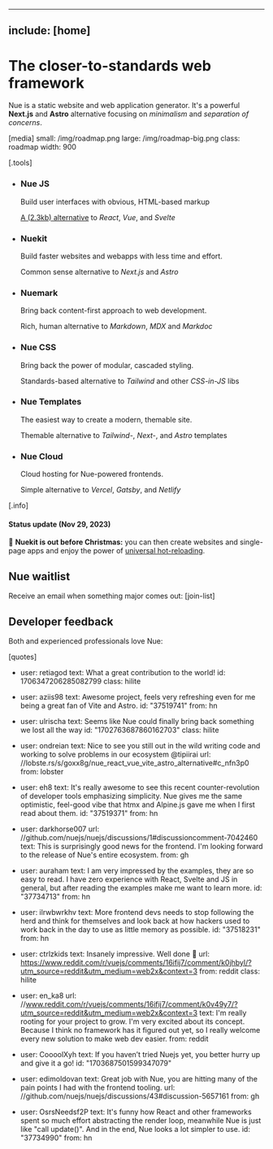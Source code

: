 
---
include: [home]
---

# The closer-to-standards web framework
Nue is a static website and web application generator. It's a powerful **Next.js** and **Astro** alternative focusing on *minimalism* and *separation of concerns*.

[media]
  small: /img/roadmap.png
  large: /img/roadmap-big.png
  class: roadmap
  width: 900


[.tools]
  * ### Nue JS
    Build user interfaces with obvious, HTML-based markup

    [A (2.3kb) alternative](/docs/nuejs/) to *React*, *Vue*, and *Svelte*

  * ### Nuekit
    Build faster websites and webapps with less time and effort.

    Common sense alternative to *Next.js* and *Astro*

  * ### Nuemark
    Bring back content-first approach to web development.

    Rich, human alternative to *Markdown*, *MDX* and *Markdoc*

  * ### Nue CSS
    Bring back the power of modular, cascaded styling.

    Standards-based alternative to *Tailwind* and other *CSS-in-JS* libs

  * ### Nue Templates
    The easiest way to create a modern, themable site.

    Themable alternative to *Tailwind-*, *Next-*, and *Astro* templates

  * ### Nue Cloud
    Cloud hosting for Nue-powered frontends.

    Simple alternative to *Vercel*, *Gatsby*, and *Netlify*

[.info]
  #### Status update (Nov 29, 2023)
  🎁 **Nuekit is out before Christmas:** you can then create websites and single-page apps and enjoy the power of [universal hot-reloading](/why/#hot-reload).


## Nue waitlist
Receive an email when something major comes out:
[join-list]


## Developer feedback
Both   and experienced professionals love Nue:

[quotes]
  - user: retiagod
    text: What a great contribution to the world!
    id: 1706347206285082799
    class: hilite

  - user: aziis98
    text: Awesome project, feels very refreshing even for me being a great fan of Vite and Astro.
    id: "37519741"
    from: hn

  - user: ulrischa
    text: Seems like Nue could finally bring back something we lost all the way
    id: "1702763687860162703"
    class: hilite

  - user: ondreian
    text: Nice to see you still out in the wild writing code and working to solve problems in our ecosystem @tipiirai
    url: //lobste.rs/s/goxx8g/nue_react_vue_vite_astro_alternative#c_nfn3p0
    from: lobster

  - user: eh8
    text: It's really awesome to see this recent counter-revolution of developer tools emphasizing simplicity. Nue gives me the same optimistic, feel-good vibe that htmx and Alpine.js gave me when I first read about them.
    id: "37519371"
    from: hn

  - user: darkhorse007
    url: //github.com/nuejs/nuejs/discussions/1#discussioncomment-7042460
    text: This is surprisingly good news for the frontend. I'm looking forward to the release of Nue's entire ecosystem.
    from: gh

  - user: auraham
    text: I am very impressed by the examples, they are so easy to read. I have zero experience with React, Svelte and JS in general, but after reading the examples make me want to learn more.
    id: "37734713"
    from: hn

  - user: ilrwbwrkhv
    text: More frontend devs needs to stop following the herd and think for themselves and look back at how hackers used to work back in the day to use as little memory as possible.
    id: "37518231"
    from: hn

  - user: ctrlzkids
    text: Insanely impressive. Well done 👏
    url: https://www.reddit.com/r/vuejs/comments/16ifij7/comment/k0jhbyl/?utm_source=reddit&utm_medium=web2x&context=3
    from: reddit
    class: hilite

  - user: en_ka8
    url: //www.reddit.com/r/vuejs/comments/16ifij7/comment/k0v49y7/?utm_source=reddit&utm_medium=web2x&context=3
    text: I'm really rooting for your project to grow. I'm very excited about its concept. Because I think no framework has it figured out yet, so I really welcome every new solution to make web dev easier.
    from: reddit

  - user: CoooolXyh
    text: If you haven’t tried Nuejs yet, you better hurry up and give it a go!
    id: "1703687501599347079"

  - user: edimoldovan
    text: Great job with Nue, you are hitting many of the pain points I had with the frontend tooling.
    url: //github.com/nuejs/nuejs/discussions/43#discussion-5657161
    from: gh

  - user: OsrsNeedsf2P
    text: It's funny how React and other frameworks spent so much effort abstracting the render loop, meanwhile Nue is just like "call update()". And in the end, Nue looks a lot simpler to use.
    id: "37734990"
    from: hn



